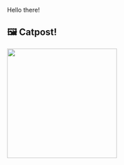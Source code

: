 Hello there!



## 🖼️ Catpost!

<sub>
    <img src="https://cdn2.thecatapi.com/images/b98.jpg" height="256">
</sub>

